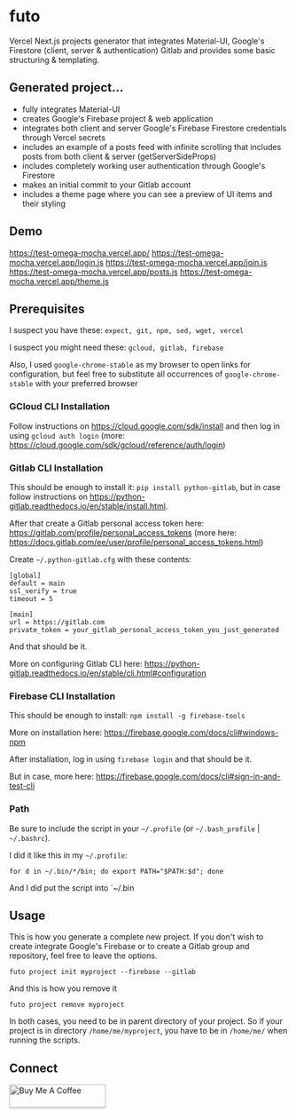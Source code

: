 # futo

Vercel Next.js projects generator that integrates Material-UI, Google's Firestore (client, server & authentication) Gitlab and provides some basic structuring & templating.

## Generated project...

- fully integrates Material-UI
- creates Google's Firebase project & web application
- integrates both client and server Google's Firebase Firestore credentials through Vercel secrets
- includes an example of a posts feed with infinite scrolling that includes posts from both client & server (getServerSideProps)
- includes completely working user authentication through Google's Firestore
- makes an initial commit to your Gitlab account
- includes a theme page where you can see a preview of UI items and their styling

## Demo

https://test-omega-mocha.vercel.app/
https://test-omega-mocha.vercel.app/login.js
https://test-omega-mocha.vercel.app/join.js
https://test-omega-mocha.vercel.app/posts.js
https://test-omega-mocha.vercel.app/theme.js

## Prerequisites

I suspect you have these: `expect, git, npm, sed, wget, vercel`

I suspect you might need these: `gcloud, gitlab, firebase`

Also, I used `google-chrome-stable` as my browser to open links for configuration, but feel free to substitute all occurrences of `google-chrome-stable` with your preferred browser

### GCloud CLI Installation

Follow instructions on https://cloud.google.com/sdk/install and then log in using `gcloud auth login` (more: https://cloud.google.com/sdk/gcloud/reference/auth/login)

### Gitlab CLI Installation

This should be enough to install it: `pip install python-gitlab`, but in case follow instructions on https://python-gitlab.readthedocs.io/en/stable/install.html.

After that create a Gitlab personal access token here: https://gitlab.com/profile/personal_access_tokens (more here: https://docs.gitlab.com/ee/user/profile/personal_access_tokens.html)

Create `~/.python-gitlab.cfg` with these contents:

```
[global]
default = main
ssl_verify = true
timeout = 5

[main]
url = https://gitlab.com
private_token = your_gitlab_personal_access_token_you_just_generated
```

And that should be it.

More on configuring Gitlab CLI here: https://python-gitlab.readthedocs.io/en/stable/cli.html#configuration

### Firebase CLI Installation

This should be enough to install: `npm install -g firebase-tools`

More on installation here: https://firebase.google.com/docs/cli#windows-npm

After installation, log in using `firebase login` and that should be it.

But in case, more here: https://firebase.google.com/docs/cli#sign-in-and-test-cli

### Path

Be sure to include the script in your `~/.profile` (or `~/.bash_profile` | `~/.bashrc`).

I did it like this in my `~/.profile`:

```
for d in ~/.bin/*/bin; do export PATH="$PATH:$d"; done
```

And I did put the script into `~/.bin

## Usage

This is how you generate a complete new project. If you don't wish to create integrate Google's Firebase or to create a Gitlab group and repository, feel free to leave the options.

```
futo project init myproject --firebase --gitlab
```

And this is how you remove it

```
futo project remove myproject
```

In both cases, you need to be in parent directory of your project. So if your project is in directory `/home/me/myproject`, you have to be in `/home/me/` when running the scripts.

## Connect

<a href="https://www.buymeacoffee.com/gbraad" target="_blank"><img src="https://www.buymeacoffee.com/assets/img/custom_images/orange_img.png" alt="Buy Me A Coffee" style="height: 41px !important;width: 174px !important;box-shadow: 0px 3px 2px 0px rgba(190, 190, 190, 0.5) !important;-webkit-box-shadow: 0px 3px 2px 0px rgba(190, 190, 190, 0.5) !important;" ></a>
